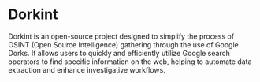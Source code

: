 # Dorkint
Dorkint is an open-source project designed to simplify the process of OSINT (Open Source Intelligence) gathering through the use of Google Dorks. It allows users to quickly and efficiently utilize Google search operators to find specific information on the web, helping to automate data extraction and enhance investigative workflows.
